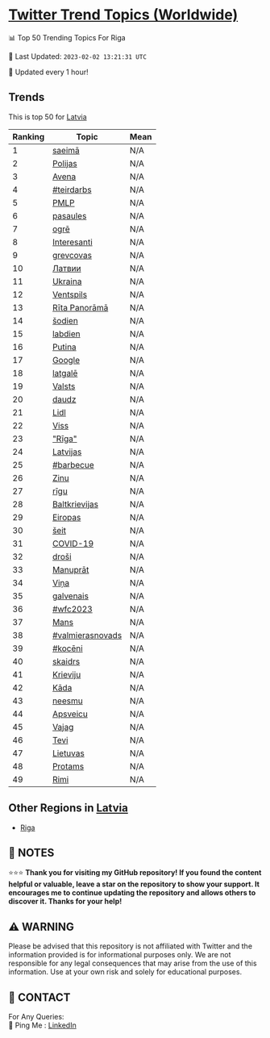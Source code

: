 [Twitter Trend Topics (Worldwide)](https://github.com/ErcinDedeoglu/Twitter-Trend-Topics)
==========


📊 Top 50 Trending Topics For Riga

📆 Last Updated: `2023-02-02 13:21:31 UTC`

🔧 Updated every 1 hour!


## Trends

This is top 50 for [Latvia](</Latvia>)

| Ranking | Topic | Mean |
| ------- | ------------ | ------------ |
| 1 | [saeimā](http://twitter.com/search?q=saeim%c4%81) | N/A |
| 2 | [Polijas](http://twitter.com/search?q=Polijas) | N/A |
| 3 | [Avena](http://twitter.com/search?q=Avena) | N/A |
| 4 | [#teirdarbs](http://twitter.com/search?q=%23teirdarbs) | N/A |
| 5 | [PMLP](http://twitter.com/search?q=PMLP) | N/A |
| 6 | [pasaules](http://twitter.com/search?q=pasaules) | N/A |
| 7 | [ogrē](http://twitter.com/search?q=ogr%c4%93) | N/A |
| 8 | [Interesanti](http://twitter.com/search?q=Interesanti) | N/A |
| 9 | [grevcovas](http://twitter.com/search?q=grevcovas) | N/A |
| 10 | [Латвии](http://twitter.com/search?q=%d0%9b%d0%b0%d1%82%d0%b2%d0%b8%d0%b8) | N/A |
| 11 | [Ukraina](http://twitter.com/search?q=Ukraina) | N/A |
| 12 | [Ventspils](http://twitter.com/search?q=Ventspils) | N/A |
| 13 | [Rīta Panorāmā](http://twitter.com/search?q=R%c4%abta+Panor%c4%81m%c4%81) | N/A |
| 14 | [šodien](http://twitter.com/search?q=%c5%a1odien) | N/A |
| 15 | [labdien](http://twitter.com/search?q=labdien) | N/A |
| 16 | [Putina](http://twitter.com/search?q=Putina) | N/A |
| 17 | [Google](http://twitter.com/search?q=Google) | N/A |
| 18 | [latgalē](http://twitter.com/search?q=latgal%c4%93) | N/A |
| 19 | [Valsts](http://twitter.com/search?q=Valsts) | N/A |
| 20 | [daudz](http://twitter.com/search?q=daudz) | N/A |
| 21 | [Lidl](http://twitter.com/search?q=Lidl) | N/A |
| 22 | [Viss](http://twitter.com/search?q=Viss) | N/A |
| 23 | ["Rīga"](http://twitter.com/search?q=%22R%c4%abga%22) | N/A |
| 24 | [Latvijas](http://twitter.com/search?q=Latvijas) | N/A |
| 25 | [#barbecue](http://twitter.com/search?q=%23barbecue) | N/A |
| 26 | [Zinu](http://twitter.com/search?q=Zinu) | N/A |
| 27 | [rīgu](http://twitter.com/search?q=r%c4%abgu) | N/A |
| 28 | [Baltkrievijas](http://twitter.com/search?q=Baltkrievijas) | N/A |
| 29 | [Eiropas](http://twitter.com/search?q=Eiropas) | N/A |
| 30 | [šeit](http://twitter.com/search?q=%c5%a1eit) | N/A |
| 31 | [COVID-19](http://twitter.com/search?q=COVID-19) | N/A |
| 32 | [droši](http://twitter.com/search?q=dro%c5%a1i) | N/A |
| 33 | [Manuprāt](http://twitter.com/search?q=Manupr%c4%81t) | N/A |
| 34 | [Viņa](http://twitter.com/search?q=Vi%c5%86a) | N/A |
| 35 | [galvenais](http://twitter.com/search?q=galvenais) | N/A |
| 36 | [#wfc2023](http://twitter.com/search?q=%23wfc2023) | N/A |
| 37 | [Mans](http://twitter.com/search?q=Mans) | N/A |
| 38 | [#valmierasnovads](http://twitter.com/search?q=%23valmierasnovads) | N/A |
| 39 | [#kocēni](http://twitter.com/search?q=%23koc%c4%93ni) | N/A |
| 40 | [skaidrs](http://twitter.com/search?q=skaidrs) | N/A |
| 41 | [Krieviju](http://twitter.com/search?q=Krieviju) | N/A |
| 42 | [Kāda](http://twitter.com/search?q=K%c4%81da) | N/A |
| 43 | [neesmu](http://twitter.com/search?q=neesmu) | N/A |
| 44 | [Apsveicu](http://twitter.com/search?q=Apsveicu) | N/A |
| 45 | [Vajag](http://twitter.com/search?q=Vajag) | N/A |
| 46 | [Tevi](http://twitter.com/search?q=Tevi) | N/A |
| 47 | [Lietuvas](http://twitter.com/search?q=Lietuvas) | N/A |
| 48 | [Protams](http://twitter.com/search?q=Protams) | N/A |
| 49 | [Rimi](http://twitter.com/search?q=Rimi) | N/A |



## Other Regions in [Latvia](</Latvia>)

* [Riga](</Latvia/Riga.md>)



## 📝 NOTES

⭐⭐⭐ **Thank you for visiting my GitHub repository! If you found the content helpful or valuable, leave a star on the repository to show your support. It encourages me to continue updating the repository and allows others to discover it. Thanks for your help!**


## ⚠️ WARNING

Please be advised that this repository is not affiliated with Twitter and the information provided is for informational purposes only. We are not responsible for any legal consequences that may arise from the use of this information. Use at your own risk and solely for educational purposes.


## 📨 CONTACT

 For Any Queries:  
            🏓 Ping Me : [LinkedIn](https://www.linkedin.com/in/ercindedeoglu/)
